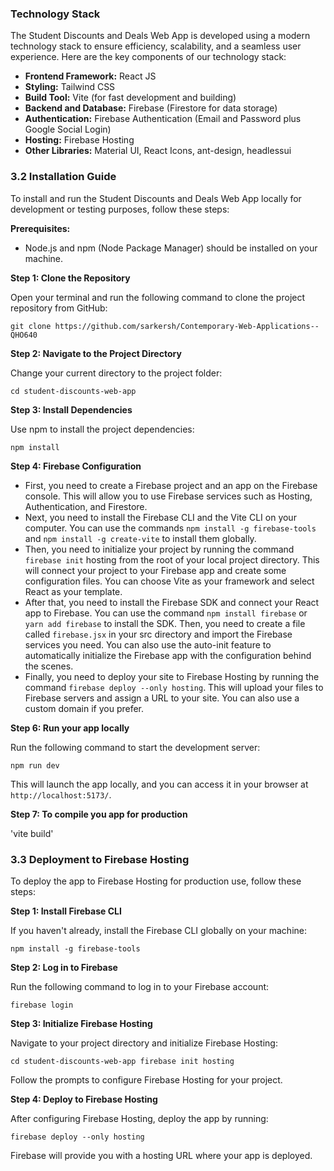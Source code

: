 
### Technology Stack

The Student Discounts and Deals Web App is developed using a modern technology stack to ensure efficiency, scalability, and a seamless user experience. Here are the key components of our technology stack:

- **Frontend Framework:** React JS
- **Styling:** Tailwind CSS
- **Build Tool:** Vite (for fast development and building)
- **Backend and Database:** Firebase (Firestore for data storage)
- **Authentication:** Firebase Authentication (Email and Password plus Google Social Login)
- **Hosting:** Firebase Hosting
- **Other Libraries:** Material UI, React Icons, ant-design, headlessui

### 3.2 Installation Guide

To install and run the Student Discounts and Deals Web App locally for development or testing purposes, follow these steps:

**Prerequisites:**

- Node.js and npm (Node Package Manager) should be installed on your machine.

**Step 1: Clone the Repository**

Open your terminal and run the following command to clone the project repository from GitHub:


`git clone https://github.com/sarkersh/Contemporary-Web-Applications--QHO640`

**Step 2: Navigate to the Project Directory**

Change your current directory to the project folder:



`cd student-discounts-web-app`

**Step 3: Install Dependencies**

Use npm to install the project dependencies:


`npm install`

**Step 4: Firebase Configuration**


- First, you need to create a Firebase project and an app on the Firebase console. This will allow you to use Firebase services such as Hosting, Authentication, and Firestore. 
- Next, you need to install the Firebase CLI and the Vite CLI on your computer. You can use the commands 
  `npm install -g firebase-tools` and `npm install -g create-vite` to install them globally.
- Then, you need to initialize your project by running the command `firebase init` hosting from the root of your local project directory. This will connect your project to your Firebase app and create some configuration files. You can choose Vite as your framework and select React as your template.
- After that, you need to install the Firebase SDK and connect your React app to Firebase. You can use the command `npm install firebase` or `yarn add firebase` to install the SDK. Then, you need to create a file called `firebase.jsx` in your src directory and import the Firebase services you need. You can also use the auto-init feature to automatically initialize the Firebase app with the configuration behind the scenes. 
- Finally, you need to deploy your site to Firebase Hosting by running the command `firebase deploy --only hosting`. This will upload your files to Firebase servers and assign a URL to your site. You can also use a custom domain if you prefer.


**Step 6: Run your app locally**

Run the following command to start the development server:


`npm run dev`

This will launch the app locally, and you can access it in your browser at `http://localhost:5173/`.


**Step 7: To compile you app for production**

'vite build'


### 3.3 Deployment to Firebase Hosting

To deploy the app to Firebase Hosting for production use, follow these steps:

**Step 1: Install Firebase CLI**

If you haven't already, install the Firebase CLI globally on your machine:



`npm install -g firebase-tools`

**Step 2: Log in to Firebase**

Run the following command to log in to your Firebase account:



`firebase login`

**Step 3: Initialize Firebase Hosting**

Navigate to your project directory and initialize Firebase Hosting:



`cd student-discounts-web-app firebase init hosting`

Follow the prompts to configure Firebase Hosting for your project.

**Step 4: Deploy to Firebase Hosting**

After configuring Firebase Hosting, deploy the app by running:


`firebase deploy --only hosting`

Firebase will provide you with a hosting URL where your app is deployed.
